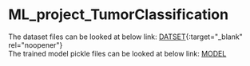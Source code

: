 # ML_project_TumorClassification
The dataset files can be looked at below link:
[DATSET]("https://drive.google.com/drive/folders/1scDEUROuV9mjZ29asiasn9tDOvQ_Nhc6?usp=sharing"){:target="_blank" rel="noopener"}
<br>
The trained model pickle files can be looked at below link:
<a href="https://drive.google.com/drive/folders/11jDgUn7JptCbjPpnZWa44wXtcpQX0V5i?usp=sharing" target="_blank"> MODEL</a>
